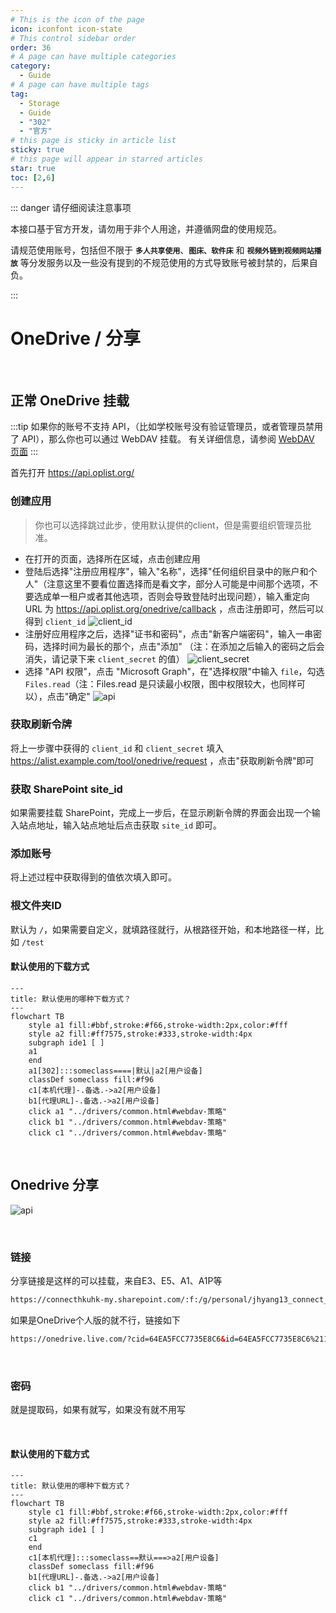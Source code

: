 ```yaml
---
# This is the icon of the page
icon: iconfont icon-state
# This control sidebar order
order: 36
# A page can have multiple categories
category:
  - Guide
# A page can have multiple tags
tag:
  - Storage
  - Guide
  - "302"
  - "官方"
# this page is sticky in article list
sticky: true
# this page will appear in starred articles
star: true
toc: [2,6]
---
```


::: danger 请仔细阅读注意事项

本接口基于官方开发，请勿用于非个人用途，并遵循网盘的使用规范。

请规范使用账号，包括但不限于 **`多人共享使用`**、**`图床、软件床`** 和 **`视频外链到视频网站播放`** 等分发服务以及一些没有提到的不规范使用的方式导致账号被封禁的，后果自负。

:::

# OneDrive / 分享

<br/>

## **正常 OneDrive 挂载**



:::tip
如果你的账号不支持 API，（比如学校账号没有验证管理员，或者管理员禁用了 API），那么你也可以通过 WebDAV 挂载。 有关详细信息，请参阅 [WebDAV 页面](webdav.md)
:::

首先打开 https://api.oplist.org/

### **创建应用**

> 你也可以选择跳过此步，使用默认提供的client，但是需要组织管理员批准。

- 在打开的页面，选择所在区域，点击创建应用
- 登陆后选择"注册应用程序"，输入"名称"，选择"任何组织目录中的账户和个人"（注意这里不要看位置选择而是看文字，部分人可能是中间那个选项，不要选成单一租户或者其他选项，否则会导致登陆时出现问题），输入重定向 URL 为 <https://api.oplist.org/onedrive/callback> ，点击注册即可，然后可以得到 `client_id`
  ![client_id](/img/drivers/onedrive-register-app.png)
- 注册好应用程序之后，选择"证书和密码"，点击"新客户端密码"，输入一串密码，选择时间为最长的那个，点击"添加"
  （注：在添加之后输入的密码之后会消失，请记录下来 `client_secret` 的值）
  ![client_secret](/img/drivers/onedrive-new-password.png)
- 选择 "API 权限"，点击 "Microsoft Graph"，在"选择权限"中输入 `file`，勾选 `Files.read`（注：Files.read 是只读最小权限，图中权限较大，也同样可以），点击"确定"
  ![api](/img/drivers/onedrive-update-permission.png)



### **获取刷新令牌**

将上一步骤中获得的 `client_id` 和 `client_secret` 填入 https://alist.example.com/tool/onedrive/request ，点击"获取刷新令牌"即可



### **获取 SharePoint site_id**

如果需要挂载 SharePoint，完成上一步后，在显示刷新令牌的界面会出现一个输入站点地址，输入站点地址后点击获取 `site_id` 即可。



### **添加账号**

将上述过程中获取得到的值依次填入即可。



### **根文件夹ID**

默认为 `/`，如果需要自定义，就填路径就行，从根路径开始，和本地路径一样，比如 `/test`



#### **默认使用的下载方式**

```mermaid
---
title: 默认使用的哪种下载方式？
---
flowchart TB
    style a1 fill:#bbf,stroke:#f66,stroke-width:2px,color:#fff
    style a2 fill:#ff7575,stroke:#333,stroke-width:4px
    subgraph ide1 [ ]
    a1
    end
    a1[302]:::someclass====|默认|a2[用户设备]
    classDef someclass fill:#f96
    c1[本机代理]-.备选.->a2[用户设备]
    b1[代理URL]-.备选.->a2[用户设备]
    click a1 "../drivers/common.html#webdav-策略"
    click b1 "../drivers/common.html#webdav-策略"
    click c1 "../drivers/common.html#webdav-策略"
```
<br/>



## **Onedrive 分享**

![api](/img/drivers/onedrive_app/od_share_add.png)

<br/>



### **链接**

分享链接是这样的可以挂载，来自E3、E5、A1、A1P等

```html
https://connecthkuhk-my.sharepoint.com/:f:/g/personal/jhyang13_connect_hku_hk/EsEgHtGOWbJImxop6tF15FIBIH-ihrjuDclbrbmwWfY_RA?e=s6fitN
```

如果是OneDrive个人版的就不行，链接如下

```html
https://onedrive.live.com/?cid=64EA5FCC7735E8C6&id=64EA5FCC7735E8C6%2117289
```

<br/>



### **密码**

就是提取码，如果有就写，如果没有就不用写



<br/>

#### **默认使用的下载方式**


```mermaid
---
title: 默认使用的哪种下载方式？
---
flowchart TB
    style c1 fill:#bbf,stroke:#f66,stroke-width:2px,color:#fff
    style a2 fill:#ff7575,stroke:#333,stroke-width:4px
    subgraph ide1 [ ]
    c1
    end
    c1[本机代理]:::someclass==默认===>a2[用户设备]
    classDef someclass fill:#f96
    b1[代理URL]-.备选.->a2[用户设备]
    click b1 "../drivers/common.html#webdav-策略"
    click c1 "../drivers/common.html#webdav-策略"
```
